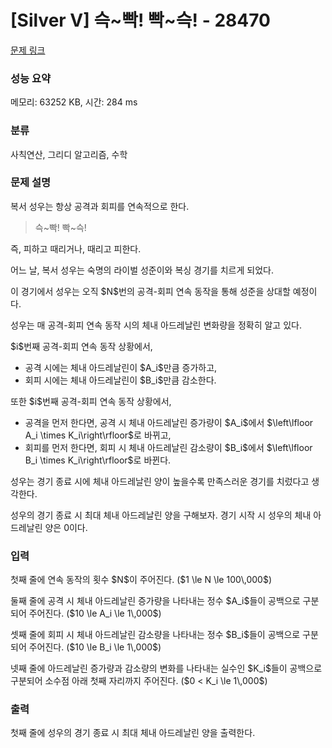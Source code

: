 # [Silver V] 슥~빡! 빡~슥! - 28470 

[문제 링크](https://www.acmicpc.net/problem/28470) 

### 성능 요약

메모리: 63252 KB, 시간: 284 ms

### 분류

사칙연산, 그리디 알고리즘, 수학

### 문제 설명

<p>복서 성우는 항상 공격과 회피를 연속적으로 한다.</p>

<blockquote>
<p>슥~빡! 빡~슥!</p>
</blockquote>

<p>즉, 피하고 때리거나, 때리고 피한다.</p>

<p>어느 날, 복서 성우는 숙명의 라이벌 성준이와 복싱 경기를 치르게 되었다.</p>

<p>이 경기에서 성우는 오직 $N$번의 공격-회피 연속 동작을 통해 성준을 상대할 예정이다.</p>

<p>성우는 매 공격-회피 연속 동작 시의 체내 아드레날린 변화량을 정확히 알고 있다.</p>

<p>$i$번째 공격-회피 연속 동작 상황에서,</p>

<ul>
	<li>공격 시에는 체내 아드레날린이 $A_i$만큼 증가하고,</li>
	<li>회피 시에는 체내 아드레날린이 $B_i$만큼 감소한다.</li>
</ul>

<p>또한 $i$번째 공격-회피 연속 동작 상황에서,</p>

<ul>
	<li>공격을 먼저 한다면, 공격 시 체내 아드레날린 증가량이 $A_i$에서 $\left\lfloor A_i \times K_i\right\rfloor$로 바뀌고, </li>
	<li>회피를 먼저 한다면, 회피 시 체내 아드레날린 감소량이 $B_i$에서 $\left\lfloor B_i \times K_i\right\rfloor$로 바뀐다.</li>
</ul>

<p>성우는 경기 종료 시에 체내 아드레날린 양이 높을수록 만족스러운 경기를 치렀다고 생각한다.</p>

<p>성우의 경기 종료 시 최대 체내 아드레날린 양을 구해보자. 경기 시작 시 성우의 체내 아드레날린 양은 0이다.</p>

### 입력 

 <p>첫째 줄에 연속 동작의 횟수 $N$이 주어진다. ($1 \le N \le 100\,000$)</p>

<p>둘째 줄에 공격 시 체내 아드레날린 증가량을 나타내는 정수 $A_i$들이 공백으로 구분되어 주어진다. ($10 \le A_i \le 1\,000$)</p>

<p>셋째 줄에 회피 시 체내 아드레날린 감소량을 나타내는 정수 $B_i$들이 공백으로 구분되어 주어진다. ($10 \le B_i \le 1\,000$)</p>

<p>넷째 줄에 아드레날린 증가량과 감소량의 변화를 나타내는 실수인 $K_i$들이 공백으로 구분되어 소수점 아래 첫째 자리까지 주어진다. ($0 < K_i \le 1\,000$)</p>

### 출력 

 <p>첫째 줄에 성우의 경기 종료 시 최대 체내 아드레날린 양을 출력한다.</p>

